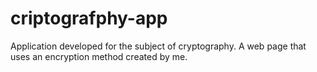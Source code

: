 # criptografphy-app
Application developed for the subject of cryptography. A web page that uses an encryption method created by me.
